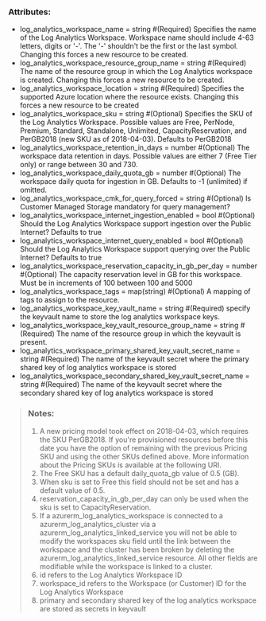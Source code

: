 ### Attributes: ###
- log_analytics_workspace_name                               = string       #(Required) Specifies the name of the Log Analytics Workspace. Workspace name should include 4-63 letters, digits or '-'. The '-' shouldn't be the first or the last symbol. Changing this forces a new resource to be created.
- log_analytics_workspace_resource_group_name                = string       #(Required) The name of the resource group in which the Log Analytics workspace is created. Changing this forces a new resource to be created.
- log_analytics_workspace_location                           = string       #(Required) Specifies the supported Azure location where the resource exists. Changing this forces a new resource to be created
- log_analytics_workspace_sku                                = string       #(Optional) Specifies the SKU of the Log Analytics Workspace. Possible values are Free, PerNode, Premium, Standard, Standalone, Unlimited, CapacityReservation, and PerGB2018 (new SKU as of 2018-04-03). Defaults to PerGB2018
- log_analytics_workspace_retention_in_days                  = number       #(Optional) The workspace data retention in days. Possible values are either 7 (Free Tier only) or range between 30 and 730.
- log_analytics_workspace_daily_quota_gb                     = number       #(Optional) The workspace daily quota for ingestion in GB. Defaults to -1 (unlimited) if omitted.
- log_analytics_workspace_cmk_for_query_forced               = string       #(Optional) Is Customer Managed Storage mandatory for query management?
- log_analytics_workspace_internet_ingestion_enabled         = bool         #(Optional) Should the Log Analytics Workspace support ingestion over the Public Internet? Defaults to true
- log_analytics_workspace_internet_query_enabled             = bool         #(Optional) Should the Log Analytics Workspace support querying over the Public Internet? Defaults to true
- log_analytics_workspace_reservation_capacity_in_gb_per_day = number       #(Optional) The capacity reservation level in GB for this workspace. Must be in increments of 100 between 100 and 5000
- log_analytics_workspace_tags                               = map(string)  #(Optional) A mapping of tags to assign to the resource.
- log_analytics_workspace_key_vault_name                     = string      #(Required) specify the keyvault name to store the log analytics workspace keys.
- log_analytics_workspace_key_vault_resource_group_name      = string      #(Required) The name of the resource group in which the keyvault is present.
- log_analytics_workspace_primary_shared_key_vault_secret_name   = string      #(Required) The name of the keyvault secret where the primary shared key of log analytics workspace is stored
- log_analytics_workspace_secondary_shared_key_vault_secret_name = string      #(Required) The name of the keyvault secret where the secondary shared key of log analytics workspace is stored 

>### Notes: ###
>1. A new pricing model took effect on 2018-04-03, which requires the SKU PerGB2018. If you're provisioned resources before this date you have the option of remaining with the previous Pricing SKU and using the other SKUs defined above. More information about the Pricing SKUs is available at the following URI.
>2. The Free SKU has a default daily_quota_gb value of 0.5 (GB).
>3. When sku is set to Free this field should not be set and has a default value of 0.5.
>4. reservation_capacity_in_gb_per_day can only be used when the sku is set to CapacityReservation.
>5. If a azurerm_log_analytics_workspace is connected to a azurerm_log_analytics_cluster via a azurerm_log_analytics_linked_service you will not be able to modify the workspaces sku field until the link between the workspace and the cluster has been broken by deleting the azurerm_log_analytics_linked_service resource. All other fields are modifiable while the workspace is linked to a cluster.
>6. id refers to the Log Analytics Workspace ID
>7. workspace_id refers to the  Workspace (or Customer) ID for the Log Analytics Workspace
>8. primary and secondary shared key of the log analytics workspace are stored as secrets in keyvault
